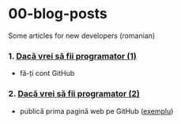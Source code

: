 # 00-blog-posts
Some articles for new developers (romanian)

### 1. [Dacă vrei să fii programator (1)](https://ghitab.net/2021/04/14/daca-vrei-sa-fii-programator-1/)
* fă-ți cont GitHub
### 2. [Dacă vrei să fii programator (2)](https://ghitab.net/2021/04/15/daca-vrei-sa-fii-programator-2/)
* publică prima pagină web pe GitHub ([exemplu](https://github.com/area11011/01-my-first-published-page))
